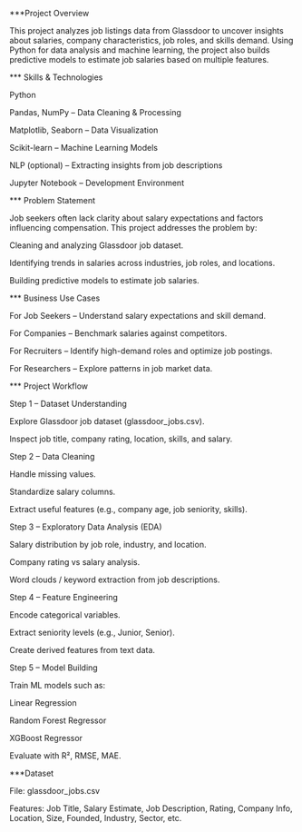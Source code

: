 ***Project Overview

This project analyzes job listings data from Glassdoor to uncover insights about salaries, company characteristics, job roles, and skills demand.
Using Python for data analysis and machine learning, the project also builds predictive models to estimate job salaries based on multiple features.


*** Skills & Technologies

Python

Pandas, NumPy – Data Cleaning & Processing

Matplotlib, Seaborn – Data Visualization

Scikit-learn – Machine Learning Models

NLP (optional) – Extracting insights from job descriptions

Jupyter Notebook – Development Environment


*** Problem Statement

Job seekers often lack clarity about salary expectations and factors influencing compensation.
This project addresses the problem by:

Cleaning and analyzing Glassdoor job dataset.

Identifying trends in salaries across industries, job roles, and locations.

Building predictive models to estimate job salaries.


*** Business Use Cases

For Job Seekers – Understand salary expectations and skill demand.

For Companies – Benchmark salaries against competitors.

For Recruiters – Identify high-demand roles and optimize job postings.

For Researchers – Explore patterns in job market data.


*** Project Workflow

Step 1 – Dataset Understanding

Explore Glassdoor job dataset (glassdoor_jobs.csv).

Inspect job title, company rating, location, skills, and salary.

Step 2 – Data Cleaning

Handle missing values.

Standardize salary columns.

Extract useful features (e.g., company age, job seniority, skills).

Step 3 – Exploratory Data Analysis (EDA)

Salary distribution by job role, industry, and location.

Company rating vs salary analysis.

Word clouds / keyword extraction from job descriptions.

Step 4 – Feature Engineering

Encode categorical variables.

Extract seniority levels (e.g., Junior, Senior).

Create derived features from text data.

Step 5 – Model Building

Train ML models such as:

Linear Regression

Random Forest Regressor

XGBoost Regressor

Evaluate with R², RMSE, MAE.

***Dataset

File: glassdoor_jobs.csv

Features: Job Title, Salary Estimate, Job Description, Rating, Company Info, Location, Size, Founded, Industry, Sector, etc.
